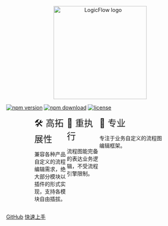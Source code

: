 <p align="center">
  <a href="https://github.com/didi/LogicFlow" target="_blank">
    <img
      src="./_images/logo.png"
      alt="LogicFlow logo"
      width="250"
    />
  </a>
</p>

[![npm version][npm-v-img]][npm-url]
[![npm download][npm-dl-img]][npm-url]
[![license][license-img]][license-url]

<div style="display: flex;justify-content: space-between;width:70%;margin: 0 auto;">
  <div style="width: 33%">
    <font size=5>🛠 高拓展性</font>
    <p>兼容各种产品自定义的流程编辑需求，绝大部分模块以插件的形式实现，支持各模块自由插拔。</p>
  </div>
  <div style="width: 33%">
    <font size=5>🚀 重执行</font>
    <p><font size=>流程图能完备的表达业务逻辑，不受流程引擎限制。</font></p>
  </div>
  <div>
    <font size=5>🎯 专业</font>
    <p>专注于业务自定义的流程图编辑框架。</p>
  </div>
</div>

[GitHub](https://github.com/didi/LogicFlow)
[快速上手](zh/guide/start.md)

[npm-url]: https://www.npmjs.com/package/@logicflow/core
[npm-v-img]: https://img.shields.io/npm/v/@logicflow/core
[npm-dl-img]: https://img.shields.io/npm/dm/@logicflow/core
[license-url]: https://github.com/didi/LogicFlow/blob/master/LICENSE
[license-img]: https://img.shields.io/npm/l/@logicflow/core
